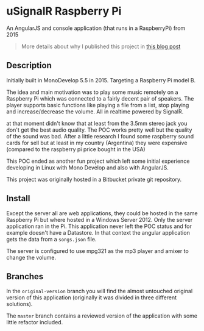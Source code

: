 # uSignalR Raspberry Pi

An AngularJS and console application (that runs in a RaspberryPi) from 2015

> More details about why I published this project in [this blog post](https://mamcer.github.io/2018-09-02-i-cleaned-up-my-virtual-basement/)

## Description

Initially built in MonoDevelop 5.5 in 2015. Targeting a Raspberry Pi model B.

The idea and main motivation was to play some music remotely on a Raspberry Pi which was connected to a fairly decent pair of speakers. The player supports basic functions like playing a file from a list, stop playing and increase/decrease the volume. All in realtime powered by SignalR.

at that moment didn't know that at least from the 3.5mm stereo jack you don't get the best audio quality. The POC works pretty well but the quality of the sound was bad. After a little research I found some raspberry sound cards for sell but at least in my country (Argentina) they were expensive (compared to the raspberry pi price bought in the USA)

This POC ended as another fun project which left some initial experience developing in Linux with Mono Develop and also with AngularJS.

This project was originally hosted in a Bitbucket private git repository.

## Install

Except the server all are web applications, they could be hosted in the same Raspberry Pi but where hosted in a Windows Server 2012. Only the server application ran in the Pi. This application never left the POC status and for example doesn't have a Datastore. In that context the angular application gets the data from a `songs.json` file.

The server is configured to use mpg321 as the mp3 player and amixer to change the volume.

## Branches

In the `original-version` branch you will find the almost untouched original version of this application (originally it was divided in three different solutions).

The `master` branch contains a reviewed version of the application with some little refactor included.
